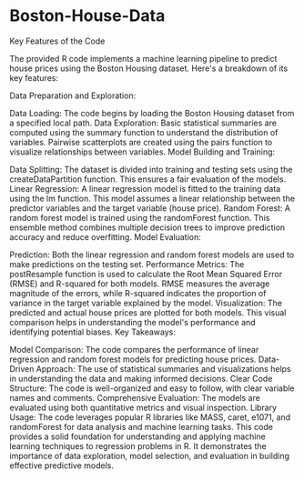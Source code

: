 # Boston-House-Data

Key Features of the Code

The provided R code implements a machine learning pipeline to predict house prices using the Boston Housing dataset. Here's a breakdown of its key features:

Data Preparation and Exploration:

Data Loading: The code begins by loading the Boston Housing dataset from a specified local path.
Data Exploration: Basic statistical summaries are computed using the summary function to understand the distribution of variables. Pairwise scatterplots are created using the pairs function to visualize relationships between variables.
Model Building and Training:

Data Splitting: The dataset is divided into training and testing sets using the createDataPartition function. This ensures a fair evaluation of the models.
Linear Regression: A linear regression model is fitted to the training data using the lm function. This model assumes a linear relationship between the predictor variables and the target variable (house price).
Random Forest: A random forest model is trained using the randomForest function. This ensemble method combines multiple decision trees to improve prediction accuracy and reduce overfitting.
Model Evaluation:

Prediction: Both the linear regression and random forest models are used to make predictions on the testing set.
Performance Metrics: The postResample function is used to calculate the Root Mean Squared Error (RMSE) and R-squared for both models. RMSE measures the average magnitude of the errors, while R-squared indicates the proportion of variance in the target variable explained by the model.
Visualization: The predicted and actual house prices are plotted for both models. This visual comparison helps in understanding the model's performance and identifying potential biases.
Key Takeaways:

Model Comparison: The code compares the performance of linear regression and random forest models for predicting house prices.
Data-Driven Approach: The use of statistical summaries and visualizations helps in understanding the data and making informed decisions.
Clear Code Structure: The code is well-organized and easy to follow, with clear variable names and comments.
Comprehensive Evaluation: The models are evaluated using both quantitative metrics and visual inspection.
Library Usage: The code leverages popular R libraries like MASS, caret, e1071, and randomForest for data analysis and machine learning tasks.
This code provides a solid foundation for understanding and applying machine learning techniques to regression problems in R. It demonstrates the importance of data exploration, model selection, and evaluation in building effective predictive models.
